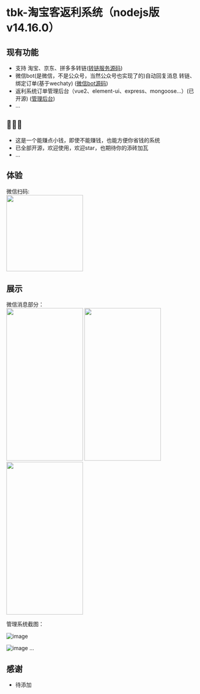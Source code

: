 # tbk-淘宝客返利系统（nodejs版 v14.16.0） 

## 现有功能  
* 支持 淘宝、京东、拼多多转链([转链服务源码](/tbk-api-server/README.md))
* 微信bot(是微信，不是公众号，当然公众号也实现了的)自动回复消息 转链、绑定订单(基于wechaty) ([微信bot源码](/wechat/README.md)) 
* 返利系统订单管理后台（vue2、element-ui、express、mongoose...）(已开源) ([管理后台](https://github.com/pea-cake/tbk-manage.git))
* ...

## 🧐🧐🧐
* 这是一个能赚点小钱，即使不能赚钱，也能方便你省钱的系统  
* 已全部开源，欢迎使用，欢迎star，也期待你的添砖加瓦
* ... 

## 体验
微信扫码:  
<img src="https://user-images.githubusercontent.com/58544092/187089988-28c60792-83e5-4611-bde9-7ff3cfe93aec.jpg" width="200px" height="200px"/>  

## 展示  
微信消息部分：  
<img src="https://user-images.githubusercontent.com/58544092/185220186-c013651e-0640-4c22-95d6-15bf7f0de059.png" width="200px" height="400px"/> <img src="https://user-images.githubusercontent.com/58544092/185220657-78e275ed-1f36-49b6-a2f5-4dcd0c60f141.png" width="200px" height="400px"/> <img src="https://user-images.githubusercontent.com/58544092/185222647-693ffcb3-431d-4c73-bce9-7006764d65f2.png" width="200px" height="400px"/>  

管理系统截图：  

![image](https://user-images.githubusercontent.com/58544092/197322244-3db634f8-fdce-491c-8339-6ea9bdfdab75.png)

![image](https://user-images.githubusercontent.com/58544092/197322205-74d8f0e6-9798-43c9-af7b-a567a3144fde.png)
...

## 感谢
* 待添加
